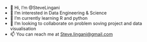- 👋 Hi, I’m @SteveLingani
- 👀 I’m interested in Data Engineering & Science
- 🌱 I’m currently learning R and python
- 💞️ I’m looking to collaborate on problem soving project and data visualisation
- 📫 You can reach me at Steve.lingani@gmail.com

<!---
SteveLingani/SteveLingani is a ✨ special ✨ repository because its `README.md` (this file) appears on your GitHub profile.
You can click the Preview link to take a look at your changes.
--->
